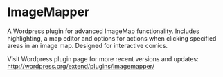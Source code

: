 ImageMapper
===========

A Wordpress plugin for advanced ImageMap functionality. Includes highlighting, a map editor and options for actions when clicking specified areas in an image map. Designed for interactive comics.

Visit Wordpress plugin page for more recent versions and updates: http://wordpress.org/extend/plugins/imagemapper/
